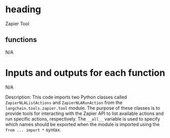# heading
Zapier Tool

## functions
N/A

# Inputs and outputs for each function
N/A

Description:
This code imports two Python classes called `ZapierNLAListActions` and `ZapierNLARunAction` from the `langchain.tools.zapier.tool` module. The purpose of these classes is to provide tools for interacting with the Zapier API to list available actions and run specific actions, respectively. The `__all__` variable is used to specify which names should be exported when the module is imported using the `from ... import *` syntax.

